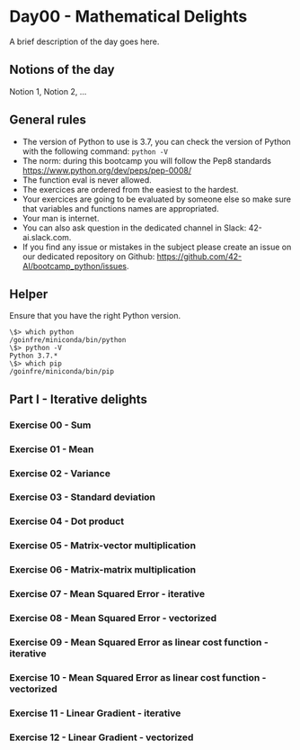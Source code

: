 # Day00 - Mathematical Delights

A brief description of the day goes here.

## Notions of the day

Notion 1, Notion 2, ...

## General rules

* The version of Python to use is 3.7, you can check the version of Python with the following command: `python -V`
* The norm: during this bootcamp you will follow the Pep8 standards https://www.python.org/dev/peps/pep-0008/
* The function eval is never allowed.
* The exercices are ordered from the easiest to the hardest.
* Your exercices are going to be evaluated by someone else so make sure that variables and functions names are appropriated.
* Your man is internet.
* You can also ask question in the dedicated channel in Slack: 42-ai.slack.com.
* If you find any issue or mistakes in the subject please create an issue on our dedicated repository on Github: https://github.com/42-AI/bootcamp_python/issues.

## Helper

Ensure that you have the right Python version.

```
\$> which python
/goinfre/miniconda/bin/python
\$> python -V
Python 3.7.*
\$> which pip
/goinfre/miniconda/bin/pip
```

## Part I - Iterative delights

### Exercise 00 - Sum

### Exercise 01 - Mean

### Exercise 02 - Variance

### Exercise 03 - Standard deviation


### Exercise 04 - Dot product

### Exercise 05 - Matrix-vector multiplication 

### Exercise 06 - Matrix-matrix multiplication


### Exercise 07 - Mean Squared Error - iterative

### Exercise 08 - Mean Squared Error - vectorized

### Exercise 09 - Mean Squared Error as linear cost function - iterative

### Exercise 10 - Mean Squared Error as linear cost function - vectorized

### Exercise 11 - Linear Gradient - iterative

### Exercise 12 - Linear Gradient - vectorized
